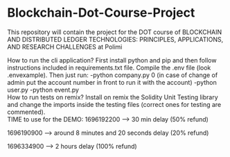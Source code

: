 # Blockchain-Dot-Course-Project

<p>This repository will contain the project for the DOT course of BLOCKCHAIN AND DISTRIBUTED LEDGER TECHNOLOGIES: PRINCIPLES, APPLICATIONS, AND RESEARCH CHALLENGES at Polimi</p>

<div>How to run the cli application? First install python and pip and then follow instructions included in requirements.txt file. Compile the .env file (look .envexample). Then just run:
-python company.py 0 (in case of change of admin put the account number in front to run it with the account)
-python user.py
-python event.py
</div>

<div>
How to run tests on remix? Install on remix the Solidity Unit Testing library and change the imports inside the testing files (correct ones for testing are commented).
</div>

<div>
TIME to use for the DEMO:
1696192200 --> 30 min delay (50% refund)

1696190900 --> around 8 minutes and 20 seconds delay (20% refund)

1696334900 --> 2 hours delay (100% refund)
</div>


